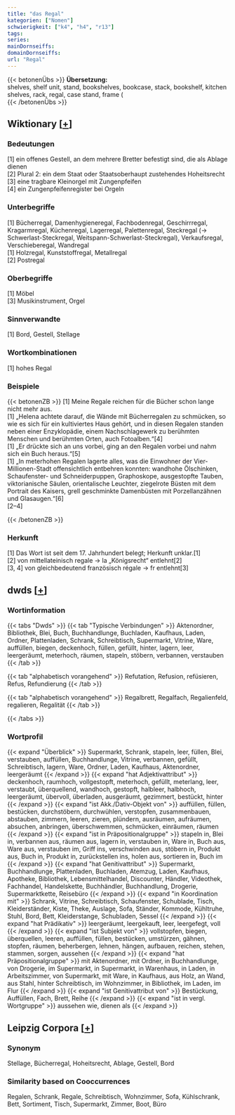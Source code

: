 ```yaml
---
title: "das Regal"
kategorien: ["Nomen"]
schwierigkeit: ["k4", "h4", "r13"]
tags:
series:
mainDornseiffs:
domainDornseiffs:
url: "Regal"
---
```


{{< betonenÜbs >}}
**Übersetzung:**  
shelves, shelf unit, stand, bookshelves, bookcase, stack, bookshelf, kitchen shelves, rack, regal, case stand, frame (  
{{< /betonenÜbs >}}

## Wiktionary [[+](https://de.wiktionary.org/wiki/Regal)]

### Bedeutungen
[1] ein offenes Gestell, an dem mehrere Bretter befestigt sind, die als Ablage dienen  
[2] Plural 2: ein dem Staat oder Staatsoberhaupt zustehendes Hoheitsrecht  
[3] eine tragbare Kleinorgel mit Zungenpfeifen  
[4] ein Zungenpfeifenregister bei Orgeln  

### Unterbegriffe
[1] Bücherregal, Damenhygieneregal, Fachbodenregal, Geschirrregal, Kragarmregal, Küchenregal, Lagerregal, Palettenregal, Steckregal (→ Schwerlast-Steckregal, Weitspann-Schwerlast-Steckregal), Verkaufsregal, Verschieberegal, Wandregal  
[1] Holzregal, Kunststoffregal, Metallregal  
[2] Postregal  

### Oberbegriffe
[1] Möbel  
[3] Musikinstrument, Orgel  

### Sinnverwandte
[1] Bord, Gestell, Stellage  

### Wortkombinationen
[1] hohes Regal  

### Beispiele
{{< betonenZB >}}
[1] Meine Regale reichen für die Bücher schon lange nicht mehr aus.  
[1] „Helena achtete darauf, die Wände mit Bücherregalen zu schmücken, so wie es sich für ein kultiviertes Haus gehört, und in diesen Regalen standen neben einer Enzyklopädie, einem Nachschlagewerk zu berühmten Menschen und berühmten Orten, auch Fotoalben.“[4]  
[1] „Er drückte sich an uns vorbei, ging an den Regalen vorbei und nahm sich ein Buch heraus.“[5]  
[1] „In meterhohen Regalen lagerte alles, was die Einwohner der Vier-Millionen-Stadt offensichtlich entbehren konnten: wandhohe Ölschinken, Schaufenster- und Schneiderpuppen, Graphoskope, ausgestopfte Tauben, viktorianische Säulen, orientalische Leuchter, ziegelrote Büsten mit dem Portrait des Kaisers, grell geschminkte Damenbüsten mit Porzellanzähnen und Glasaugen.“[6]  
[2–4]  

{{< /betonenZB >}}
### Herkunft
[1] Das Wort ist seit dem 17. Jahrhundert belegt; Herkunft unklar.[1]  
[2] von mittellateinisch regale → la „Königsrecht“ entlehnt[2]  
[3, 4] von gleichbedeutend französisch régale → fr entlehnt[3]  



## dwds [[+](https://www.dwds.de/wb/Regal)]

### Wortinformation
{{< tabs "Dwds" >}}
{{< tab "Typische Verbindungen" >}}
Aktenordner, Bibliothek, Blei, Buch, Buchhandlunge, Buchladen, Kaufhaus, Laden, Ordner, Plattenladen, Schrank, Schreibtisch, Supermarkt, Vitrine, Ware, auffüllen, biegen, deckenhoch, füllen, gefüllt, hinter, lagern, leer, leergeräumt, meterhoch, räumen, stapeln, stöbern, verbannen, verstauben
{{< /tab >}}

{{< tab "alphabetisch vorangehend" >}}
Refutation, Refusion, refüsieren, Refus, Refundierung
{{< /tab >}}

{{< tab "alphabetisch vorangehend" >}}
Regalbrett, Regalfach, Regalienfeld, regalieren, Regalität
{{< /tab >}}

{{< /tabs >}}

### Wortprofil
{{< expand "Überblick" >}} Supermarkt, Schrank, stapeln, leer, füllen, Blei, verstauben, auffüllen, Buchhandlunge, Vitrine, verbannen, gefüllt, Schreibtisch, lagern, Ware, Ordner, Laden, Kaufhaus, Aktenordner, leergeräumt {{< /expand >}}
{{< expand "hat Adjektivattribut" >}} deckenhoch, raumhoch, vollgestopft, meterhoch, gefüllt, meterlang, leer, verstaubt, überquellend, wandhoch, gestopft, halbleer, halbhoch, leergeräumt, übervoll, überladen, ausgeräumt, gezimmert, bestückt, hinter {{< /expand >}}
{{< expand "ist Akk./Dativ-Objekt von" >}} auffüllen, füllen, bestücken, durchstöbern, durchwühlen, verstopfen, zusammenbauen, abstauben, zimmern, leeren, zieren, plündern, ausräumen, aufräumen, absuchen, anbringen, überschwemmen, schmücken, einräumen, räumen {{< /expand >}}
{{< expand "ist in Präpositionalgruppe" >}} stapeln in, Blei in, verbannen aus, räumen aus, lagern in, verstauben in, Ware in, Buch aus, Ware aus, verstauben im, Griff ins, verschwinden aus, stöbern in, Produkt aus, Buch in, Produkt in, zurückstellen ins, holen aus, sortieren in, Buch im {{< /expand >}}
{{< expand "hat Genitivattribut" >}} Supermarkt, Buchhandlunge, Plattenladen, Buchladen, Atemzug, Laden, Kaufhaus, Apotheke, Bibliothek, Lebensmittelhandel, Discounter, Händler, Videothek, Fachhandel, Handelskette, Buchhändler, Buchhandlung, Drogerie, Supermarktkette, Reisebüro {{< /expand >}}
{{< expand "in Koordination mit" >}} Schrank, Vitrine, Schreibtisch, Schaufenster, Schublade, Tisch, Kleiderständer, Kiste, Theke, Auslage, Sofa, Ständer, Kommode, Kühltruhe, Stuhl, Bord, Bett, Kleiderstange, Schubladen, Sessel {{< /expand >}}
{{< expand "hat Prädikativ" >}} leergeräumt, leergekauft, leer, leergefegt, voll {{< /expand >}}
{{< expand "ist Subjekt von" >}} vollstopfen, biegen, überquellen, leeren, auffüllen, füllen, bestücken, umstürzen, gähnen, stopfen, räumen, beherbergen, lehnen, hängen, aufbauen, reichen, stehen, stammen, sorgen, aussehen {{< /expand >}}
{{< expand "hat Präpositionalgruppe" >}} mit Aktenordner, mit Ordner, in Buchhandlunge, von Drogerie, im Supermarkt, in Supermarkt, in Warenhaus, in Laden, in Arbeitszimmer, von Supermarkt, mit Ware, in Kaufhaus, aus Holz, an Wand, aus Stahl, hinter Schreibtisch, im Wohnzimmer, in Bibliothek, im Laden, im Flur {{< /expand >}}
{{< expand "ist Genitivattribut von" >}} Bestückung, Auffüllen, Fach, Brett, Reihe {{< /expand >}}
{{< expand "ist in vergl. Wortgruppe" >}} aussehen wie, dienen als {{< /expand >}}

## Leipzig Corpora [[+](https://corpora.uni-leipzig.de/en/res?word=Regal&corpusId=deu_newscrawl-public_2018)]


### Synonym
Stellage, Bücherregal, Hoheitsrecht, Ablage, Gestell, Bord


### Similarity based on Cooccurrences
Regalen, Schrank, Regale, Schreibtisch, Wohnzimmer, Sofa, Kühlschrank, Bett, Sortiment, Tisch, Supermarkt, Zimmer, Boot, Büro

